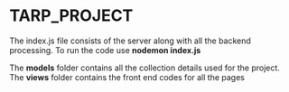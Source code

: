 # TARP_PROJECT
 
The index.js file consists of the server along with all the backend processing.
To run the code use **nodemon index.js**

The **models** folder contains all the collection details used for the project.
The **views** folder contains the front end codes for all the pages
